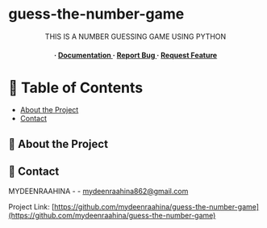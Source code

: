 # guess-the-number-game
<div align='center'>

<p>THIS IS A NUMBER GUESSING GAME USING PYTHON</p>

<h4> <span> · </span> <a href="https://github.com/MydeenRaahia/guess-the-number-game/blob/master/README.md"> Documentation </a> <span> · </span> <a href="https://github.com/MydeenRaahia/guess-the-number-game/issues"> Report Bug </a> <span> · </span> <a href="https://github.com/MydeenRaahia/guess-the-number-game/issues"> Request Feature </a> </h4>


</div>

# :notebook_with_decorative_cover: Table of Contents

- [About the Project](#star2-about-the-project)
- [Contact](#handshake-contact)


## :star2: About the Project

## :handshake: Contact

MYDEENRAAHINA - - mydeenraahina862@gmail.com

Project Link: [https://github.com/mydeenraahina/guess-the-number-game](https://github.com/mydeenraahina/guess-the-number-game)
